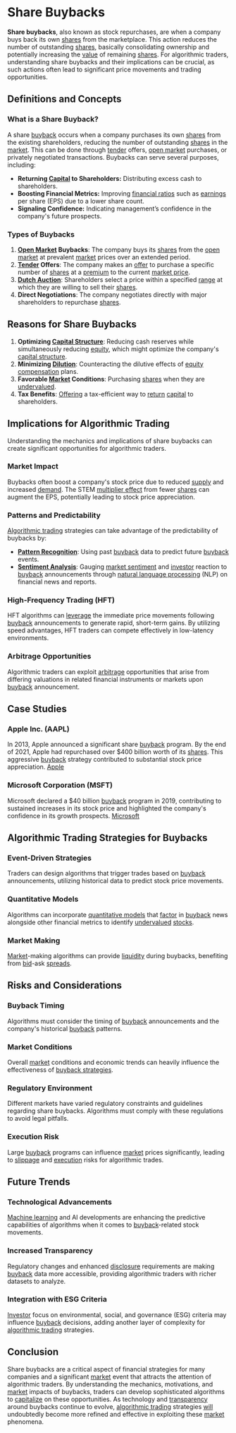 # Share Buybacks

**Share buybacks**, also known as stock repurchases, are when a company buys back its own [shares](../s/shares.md) from the marketplace. This action reduces the number of outstanding [shares](../s/shares.md), basically consolidating ownership and potentially increasing the [value](../v/value.md) of remaining [shares](../s/shares.md). For algorithmic traders, understanding share buybacks and their implications can be crucial, as such actions often lead to significant price movements and trading opportunities.

## Definitions and Concepts

### What is a Share Buyback?
A share [buyback](../b/buyback.md) occurs when a company purchases its own [shares](../s/shares.md) from the existing shareholders, reducing the number of outstanding [shares](../s/shares.md) in the [market](../m/market.md). This can be done through [tender](../t/tender.md) offers, [open market](../o/open_market.md) purchases, or privately negotiated transactions. Buybacks can serve several purposes, including:
- **Returning [Capital](../c/capital.md) to Shareholders:** Distributing excess cash to shareholders.
- **Boosting Financial Metrics:** Improving [financial ratios](../f/financial_ratios.md) such as [earnings](../e/earnings.md) per share (EPS) due to a lower share count.
- **Signaling Confidence:** Indicating management’s confidence in the company's future prospects.

### Types of Buybacks
1. **[Open Market](../o/open_market.md) Buybacks**: The company buys its [shares](../s/shares.md) from the [open market](../o/open_market.md) at prevalent [market](../m/market.md) prices over an extended period.
2. **[Tender](../t/tender.md) Offers**: The company makes an [offer](../o/offer.md) to purchase a specific number of [shares](../s/shares.md) at a [premium](../p/premium.md) to the current [market price](../m/market_price.md).
3. **[Dutch Auction](../d/dutch_auction.md)**: Shareholders select a price within a specified [range](../r/range.md) at which they are willing to sell their [shares](../s/shares.md).
4. **Direct Negotiations**: The company negotiates directly with major shareholders to repurchase [shares](../s/shares.md).

## Reasons for Share Buybacks
1. **Optimizing [Capital Structure](../c/capital_structure.md)**: Reducing cash reserves while simultaneously reducing [equity](../e/equity.md), which might optimize the company's [capital structure](../c/capital_structure.md).
2. **Minimizing [Dilution](../d/dilution.md)**: Counteracting the dilutive effects of [equity compensation](../e/equity_compensation.md) plans.
3. **Favorable [Market](../m/market.md) Conditions**: Purchasing [shares](../s/shares.md) when they are [undervalued](../u/undervalued.md).
4. **Tax Benefits**: [Offering](../o/offering.md) a tax-efficient way to [return](../r/return.md) [capital](../c/capital.md) to shareholders.

## Implications for Algorithmic Trading
Understanding the mechanics and implications of share buybacks can create significant opportunities for algorithmic traders.

### Market Impact
Buybacks often boost a company's stock price due to reduced [supply](../s/supply.md) and increased [demand](../d/demand.md). The STEM [multiplier effect](../m/multiplier_effect.md) from fewer [shares](../s/shares.md) can augment the EPS, potentially leading to stock price appreciation.

### Patterns and Predictability
[Algorithmic trading](../a/algorithmic_trading.md) strategies can take advantage of the predictability of buybacks by:
- **[Pattern Recognition](../p/pattern_recognition.md)**: Using past [buyback](../b/buyback.md) data to predict future [buyback](../b/buyback.md) events.
- **[Sentiment Analysis](../s/sentiment_analysis.md)**: Gauging [market sentiment](../m/market_sentiment.md) and [investor](../i/investor.md) reaction to [buyback](../b/buyback.md) announcements through [natural language processing](../n/natural_language_processing_(nlp)_in_trading.md) (NLP) on financial news and reports.

### High-Frequency Trading (HFT)
HFT algorithms can [leverage](../l/leverage.md) the immediate price movements following [buyback](../b/buyback.md) announcements to generate rapid, short-term gains. By utilizing speed advantages, HFT traders can compete effectively in low-latency environments.

### Arbitrage Opportunities
Algorithmic traders can exploit [arbitrage](../a/arbitrage.md) opportunities that arise from differing valuations in related financial instruments or markets upon [buyback](../b/buyback.md) announcement.

## Case Studies

### Apple Inc. (AAPL)
In 2013, Apple announced a significant share [buyback](../b/buyback.md) program. By the end of 2021, Apple had repurchased over $400 billion worth of its [shares](../s/shares.md). This aggressive [buyback](../b/buyback.md) strategy contributed to substantial stock price appreciation. [Apple](https://www.apple.com/)

### Microsoft Corporation (MSFT)
Microsoft declared a $40 billion [buyback](../b/buyback.md) program in 2019, contributing to sustained increases in its stock price and highlighted the company's confidence in its growth prospects. [Microsoft](https://www.microsoft.com/)

## Algorithmic Trading Strategies for Buybacks

### Event-Driven Strategies
Traders can design algorithms that trigger trades based on [buyback](../b/buyback.md) announcements, utilizing historical data to predict stock price movements.

### Quantitative Models
Algorithms can incorporate [quantitative models](../q/quantitative_models.md) that [factor](../f/factor.md) in [buyback](../b/buyback.md) news alongside other financial metrics to identify [undervalued](../u/undervalued.md) [stocks](../s/stock.md).

### Market Making
[Market](../m/market.md)-making algorithms can provide [liquidity](../l/liquidity.md) during buybacks, benefiting from [bid](../b/bid.md)-ask [spreads](../s/spreads.md).

## Risks and Considerations

### Buyback Timing
Algorithms must consider the timing of [buyback](../b/buyback.md) announcements and the company's historical [buyback](../b/buyback.md) patterns.

### Market Conditions
Overall [market](../m/market.md) conditions and economic trends can heavily influence the effectiveness of [buyback strategies](../b/buyback_strategies.md).

### Regulatory Environment
Different markets have varied regulatory constraints and guidelines regarding share buybacks. Algorithms must comply with these regulations to avoid legal pitfalls.

### Execution Risk
Large [buyback](../b/buyback.md) programs can influence [market](../m/market.md) prices significantly, leading to [slippage](../s/slippage.md) and [execution](../e/execution.md) risks for algorithmic trades.

## Future Trends

### Technological Advancements
[Machine learning](../m/machine_learning.md) and AI developments are enhancing the predictive capabilities of algorithms when it comes to [buyback](../b/buyback.md)-related stock movements.

### Increased Transparency
Regulatory changes and enhanced [disclosure](../d/disclosure.md) requirements are making [buyback](../b/buyback.md) data more accessible, providing algorithmic traders with richer datasets to analyze.

### Integration with ESG Criteria
[Investor](../i/investor.md) focus on environmental, social, and governance (ESG) criteria may influence [buyback](../b/buyback.md) decisions, adding another layer of complexity for [algorithmic trading](../a/algorithmic_trading.md) strategies.

## Conclusion

Share buybacks are a critical aspect of financial strategies for many companies and a significant [market](../m/market.md) event that attracts the attention of algorithmic traders. By understanding the mechanics, motivations, and [market](../m/market.md) impacts of buybacks, traders can develop sophisticated algorithms to [capitalize](../c/capitalize.md) on these opportunities. As technology and [transparency](../t/transparency.md) around buybacks continue to evolve, [algorithmic trading](../a/algorithmic_trading.md) strategies [will](../w/will.md) undoubtedly become more refined and effective in exploiting these [market](../m/market.md) phenomena.

